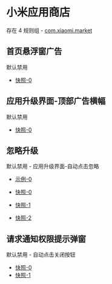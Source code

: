# 小米应用商店

存在 4 规则组 - [com.xiaomi.market](/src/apps/com.xiaomi.market.ts)

## 首页悬浮窗广告

默认禁用

- [快照-0](https://i.gkd.li/import/13248808)

## 应用升级界面-顶部广告横幅

默认禁用

- [快照-0](https://i.gkd.li/import/13197334)

## 忽略升级

默认禁用 - 应用升级界面-自动点击忽略

- [示例-0](https://github.com/gkd-kit/subscription/assets/45487685/a3a61df9-7757-428e-b4fe-a960e09a0bbe)

- [快照-0](https://i.gkd.li/import/12674261)
- [快照-1](https://i.gkd.li/import/12674264)
- [快照-2](https://i.gkd.li/import/12674269)

## 请求通知权限提示弹窗

默认禁用 - 自动点击关闭按钮

- [快照-0](https://i.gkd.li/import/12714980)
- [快照-1](https://i.gkd.li/import/13197306)
